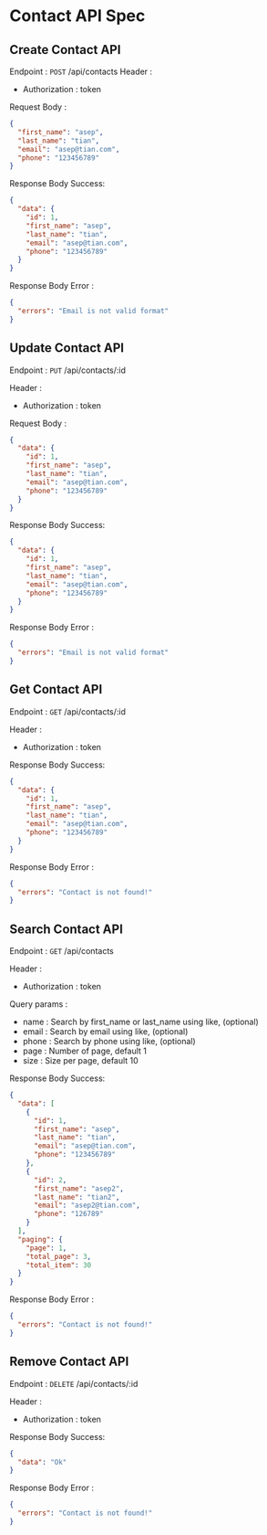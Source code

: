 # Contact API Spec

## Create Contact API

Endpoint : `POST` /api/contacts
Header :

- Authorization : token

Request Body :

```json
{
  "first_name": "asep",
  "last_name": "tian",
  "email": "asep@tian.com",
  "phone": "123456789"
}
```

Response Body Success:

```json
{
  "data": {
    "id": 1,
    "first_name": "asep",
    "last_name": "tian",
    "email": "asep@tian.com",
    "phone": "123456789"
  }
}
```

Response Body Error :

```json
{
  "errors": "Email is not valid format"
}
```

## Update Contact API

Endpoint : `PUT` /api/contacts/:id

Header :

- Authorization : token

Request Body :

```json
{
  "data": {
    "id": 1,
    "first_name": "asep",
    "last_name": "tian",
    "email": "asep@tian.com",
    "phone": "123456789"
  }
}
```

Response Body Success:

```json
{
  "data": {
    "id": 1,
    "first_name": "asep",
    "last_name": "tian",
    "email": "asep@tian.com",
    "phone": "123456789"
  }
}
```

Response Body Error :

```json
{
  "errors": "Email is not valid format"
}
```

## Get Contact API

Endpoint : `GET` /api/contacts/:id

Header :

- Authorization : token

Response Body Success:

```json
{
  "data": {
    "id": 1,
    "first_name": "asep",
    "last_name": "tian",
    "email": "asep@tian.com",
    "phone": "123456789"
  }
}
```

Response Body Error :

```json
{
  "errors": "Contact is not found!"
}
```

## Search Contact API

Endpoint : `GET` /api/contacts

Header :

- Authorization : token

Query params :

- name : Search by first_name or last_name using like, (optional)
- email : Search by email using like, (optional)
- phone : Search by phone using like, (optional)
- page : Number of page, default 1
- size : Size per page, default 10

Response Body Success:

```json
{
  "data": [
    {
      "id": 1,
      "first_name": "asep",
      "last_name": "tian",
      "email": "asep@tian.com",
      "phone": "123456789"
    },
    {
      "id": 2,
      "first_name": "asep2",
      "last_name": "tian2",
      "email": "asep2@tian.com",
      "phone": "126789"
    }
  ],
  "paging": {
    "page": 1,
    "total_page": 3,
    "total_item": 30
  }
}
```

Response Body Error :

```json
{
  "errors": "Contact is not found!"
}
```

## Remove Contact API

Endpoint : `DELETE` /api/contacts/:id

Header :

- Authorization : token

Response Body Success:

```json
{
  "data": "Ok"
}
```

Response Body Error :

```json
{
  "errors": "Contact is not found!"
}
```
